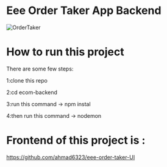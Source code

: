 # Eee Order Taker App Backend 

![OrderTaker](https://github.com/ahmad6323/eee-order-taker-backend/assets/111060767/a4ab1dda-e442-40ab-b358-4e0e1827229b)

# How to run this project 

There are some few steps:

1:clone this repo

2:cd ecom-backend

3:run this command -> npm instal

4:then run this command -> nodemon


# Frontend of this project is :

https://github.com/ahmad6323/eee-order-taker-UI


